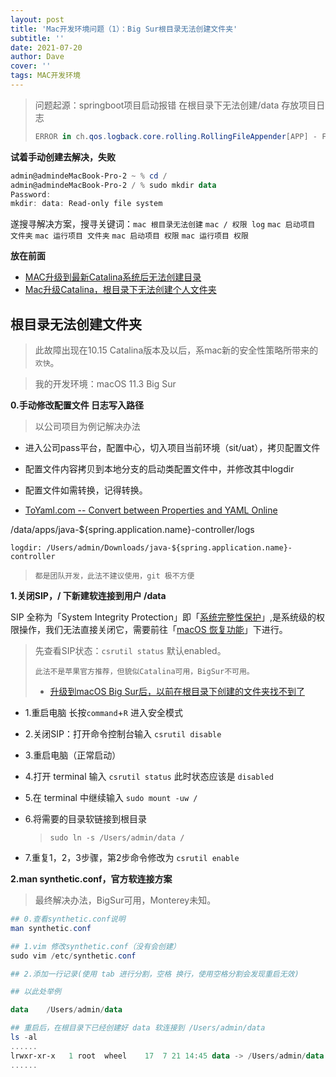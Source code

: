 ```yaml
---
layout: post
title: 'Mac开发环境问题（1）：Big Sur根目录无法创建文件夹'
subtitle: ''
date: 2021-07-20
author: Dave
cover: ''
tags: MAC开发环境 
---
```




>问题起源：springboot项目启动报错 在根目录下无法创建/data 存放项目日志 
>
>```powershell
>ERROR in ch.qos.logback.core.rolling.RollingFileAppender[APP] - Failed to create parent directories for [/data/apps/项目名/logs/app.log]
>```



**试着手动创建去解决，失败**

```powershell
admin@admindeMacBook-Pro-2 ~ % cd /         
admin@admindeMacBook-Pro-2 / % sudo mkdir data
Password:
mkdir: data: Read-only file system
```



遂搜寻解决方案，搜寻关键词：`mac 根目录无法创建` `mac / 权限 log` `mac 启动项目 文件夹` `mac 运行项目 文件夹` `mac 启动项目 权限` `mac 运行项目 权限`

**放在前面**


- [MAC升级到最新Catalina系统后无法创建目录](https://blog.csdn.net/hanerer1314/article/details/107560309?utm_medium=distribute.pc_relevant.none-task-blog-2~default~baidujs_title~default-0.control&spm=1001.2101.3001.4242)
- [Mac升级Catalina，根目录下无法创建个人文件夹](https://blog.csdn.net/ZERO_TO_NIL/article/details/102499503?utm_medium=distribute.pc_relevant_t0.none-task-blog-2%7Edefault%7EBlogCommendFromMachineLearnPai2%7Edefault-1.control&depth_1-utm_source=distribute.pc_relevant_t0.none-task-blog-2%7Edefault%7EBlogCommendFromMachineLearnPai2%7Edefault-1.control)

## 根目录无法创建文件夹

> 此故障出现在10.15 Catalina版本及以后，系mac新的安全性策略所带来的`欢快`。

> 我的开发环境：macOS 11.3 Big Sur

**0.手动修改配置文件 日志写入路径**

> 以公司项目为例记解决办法

- 进入公司pass平台，配置中心，切入项目当前环境（sit/uat），拷贝配置文件

- 配置文件内容拷贝到本地分支的启动类配置文件中，并修改其中logdir
- 配置文件如需转换，记得转换。
- [ToYaml.com -- Convert between Properties and YAML Online ](https://www.toyaml.com/index.html)

/data/apps/java-${spring.application.name}-controller/logs

```
logdir: /Users/admin/Downloads/java-${spring.application.name}-controller
```

> `都是团队开发，此法不建议使用，git 极不方便`





**1.关闭SIP，/ 下新建软连接到用户 /data**

SIP 全称为「System Integrity Protection」即「[系统完整性保护](https://support.apple.com/zh-cn/HT204899)」,是系统级的权限操作，我们无法直接关闭它，需要前往「[macOS 恢复功能](https://support.apple.com/zh-cn/HT201314)」下进行。

  > 先查看SIP状态：`csrutil status` 默认enabled。
  >
  > `此法不是苹果官方推荐，但貌似Catalina可用，BigSur不可用。`
  >
  > - [升级到macOS Big Sur后，以前在根目录下创建的文件夹找不到了](https://discussionschinese.apple.com/thread/252142331)



  - 1.重启电脑 长按`command`+`R` 进入安全模式

  - 2.关闭SIP：打开命令控制台输入 `csrutil disable`

  - 3.重启电脑（正常启动）

  - 4.打开 terminal 输入 `csrutil status` 此时状态应该是 `disabled`

  - 5.在 terminal 中继续输入 `sudo mount -uw /`

  - 6.将需要的目录软链接到根目录

    > `sudo ln -s /Users/admin/data /`

  - 7.重复1，2，3步骤，第2步命令修改为 `csrutil enable` 

  



**2.man synthetic.conf，官方软连接方案**

> 最终解决办法，BigSur可用，Monterey未知。

```powershell
## 0.查看synthetic.conf说明
man synthetic.conf
```

```powershell
## 1.vim 修改synthetic.conf（没有会创建）
sudo vim /etc/synthetic.conf

## 2.添加一行记录(使用 tab 进行分割，空格 换行，使用空格分割会发现重启无效)

## 以此处举例

data	/Users/admin/data

## 重启后，在根目录下已经创建好 data 软连接到 /Users/admin/data
ls -al
......
lrwxr-xr-x   1 root  wheel    17  7 21 14:45 data -> /Users/admin/data
......
```





